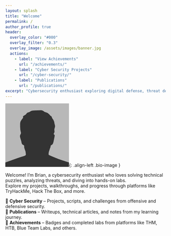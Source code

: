 ```yaml
---
layout: splash
title: "Welcome"
permalink: /
author_profile: true
header:
  overlay_color: "#000"
  overlay_filter: "0.3"
  overlay_image: /assets/images/banner.jpg
  actions:
    - label: "View Achievements"
      url: "/achievements/"
    - label: "Cyber Security Projects"
      url: "/cyber-security/"
    - label: "Publications"
      url: "/publications/"
excerpt: "Cybersecurity enthusiast exploring digital defense, threat detection, and secure software development."
---
```

![My Photo](/assets/images/bio-photo.jpg){: .align-left .bio-image }

Welcome! I’m Brian, a cybersecurity enthusiast who loves solving technical puzzles, analyzing threats, and diving into hands-on labs.  
Explore my projects, walkthroughs, and progress through platforms like TryHackMe, Hack The Box, and more.

🔐 **Cyber Security** – Projects, scripts, and challenges from offensive and defensive security.  
📝 **Publications** – Writeups, technical articles, and notes from my learning journey.  
🏅 **Achievements** – Badges and completed labs from platforms like THM, HTB, Blue Team Labs, and others.
